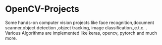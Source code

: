 # OpenCV-Projects
Some hands-on computer vision projects like face recognition,document scanner,object detection ,object tracking, image classification.,e.t.c. . Various Algorithms are implemented like keras, opencv, pytorch and much more.
